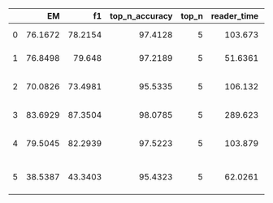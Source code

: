 |    |      EM |      f1 |   top_n_accuracy |   top_n |   reader_time |   seconds_per_query |   EM_text_answer |   f1_text_answer |   top_n_accuracy_text_answer |   top_n_EM_text_answer |   top_n_f1_text_answer |   Total_text_answer |   EM_no_answer |   f1_no_answer |   top_n_accuracy_no_answer |   Total_no_answer |   passages_per_second | reader                                  | error   |
|---:|--------:|--------:|-----------------:|--------:|--------------:|--------------------:|-----------------:|-----------------:|-----------------------------:|-----------------------:|-----------------------:|--------------------:|---------------:|---------------:|---------------------------:|------------------:|----------------------:|:----------------------------------------|:--------|
|  0 | 76.1672 | 78.2154 |          97.4128 |       5 |      103.673  |          0.00873701 |          61.4917 |          65.593  |                      94.8194 |                81.0159 |                90.5067 |                5926 |       90.8081  |       90.8081  |                        100 |              5940 |              119.124  | deepset/roberta-base-squad2             |         |
|  1 | 76.8498 | 79.648  |          97.2189 |       5 |       51.6361 |          0.0043516  |          65.8961 |          71.499  |                      94.4313 |                79.9696 |                89.708  |                5926 |       87.7778  |       87.7778  |                        100 |              5940 |              239.174  | deepset/minilm-uncased-squad2           |         |
|  2 | 70.0826 | 73.4981 |          95.5335 |       5 |      106.132  |          0.00894419 |          56.598  |          63.4371 |                      91.0564 |                72.1228 |                84.4785 |                5926 |       83.5354  |       83.5354  |                        100 |              5940 |              116.365  | deepset/bert-base-cased-squad2          |         |
|  3 | 83.6929 | 87.3504 |          98.0785 |       5 |      289.623  |          0.0244078  |          75.1941 |          82.5177 |                      96.1525 |                82.3321 |                91.8921 |                5926 |       92.1717  |       92.1717  |                        100 |              5940 |               42.6417 | deepset/roberta-large-squad2            |         |
|  4 | 79.5045 | 82.2939 |          97.5223 |       5 |      103.879  |          0.00875436 |          71.1104 |          76.6958 |                      95.0388 |                81.7246 |                90.891  |                5926 |       87.8788  |       87.8788  |                        100 |              5940 |              118.888  | deepset/roberta-base-squad2-distilled   |         |
|  5 | 38.5387 | 43.3403 |          95.4323 |       5 |       62.0261 |          0.00522722 |          74.5359 |          84.1505 |                      90.8539 |                75.0928 |                85.2126 |                5926 |        2.62626 |        2.62626 |                        100 |              5940 |              199.11   | distilbert-base-uncased-distilled-squad |         |